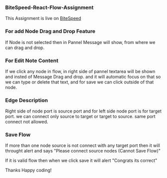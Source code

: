 ### BiteSpeed-React-Flow-Assignment

This Assignment is live on [BiteSpeed](https://bite-speed-ten.vercel.app/)

### For add Node Drag and Drop Feature
If Node is not selected then in Pannel Message will show, from where we can drag and drop.

### For Edit Note Content
If we click any node in flow, in right side of pannel textarea will be shown and insted of Message Drag and drop. and it will automatic focus on that so we can type or delete that text, and for save we can click outside of that node.

### Edge Description
Right side of node port is source port and for left side node port is for target port. we can connect only source to target or target to source. same port connect not allowed.

### Save Flow
If more than one node source is not connect with any target port then it will throught alert and says "Please connect source nodes (Cannot Save Flow)"

If it is valid flow then when we click save it will alert "Congrats its correct"

Thanks Happy coding!
